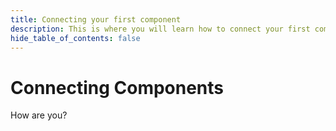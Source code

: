 ```yaml
---
title: Connecting your first component
description: This is where you will learn how to connect your first component.
hide_table_of_contents: false
---
```


# Connecting Components

How are you?
